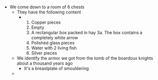 - We come down to a room of 6 chests
	- They have the following content
		- 1. Copper pieces
		  2. Empty
		  3. A rectangular box packed in hay
		     3a. The box contains a completely white arrow
		  4. Polished glass pieces
		  5. Water with 2 living fish
		  6. Silver pieces
	- We identify the armor we got from the tomb of the boardoux knights about a thousand years ago
		- It's a breastplate of smouldering
	-